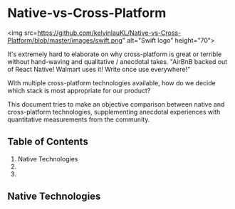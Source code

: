 # Native-vs-Cross-Platform

<img src=https://github.com/kelvinlauKL/Native-vs-Cross-Platform/blob/master/images/swift.png" alt="Swift logo" height="70">

It's extremely hard to elaborate on why cross-platform is great or terrible without hand-waving and qualitative / anecdotal takes. "AirBnB backed out of React Native! Walmart uses it! Write once use everywhere!"

With multiple cross-platform technologies available, how do we decide which stack is most appropriate for our product?

This document tries to make an objective comparison between native and cross-platform technologies, supplementing anecdotal experiences with quantitative measurements from the community.

## Table of Contents
1. Native Technologies
2.
3. 

## Native Technologies


